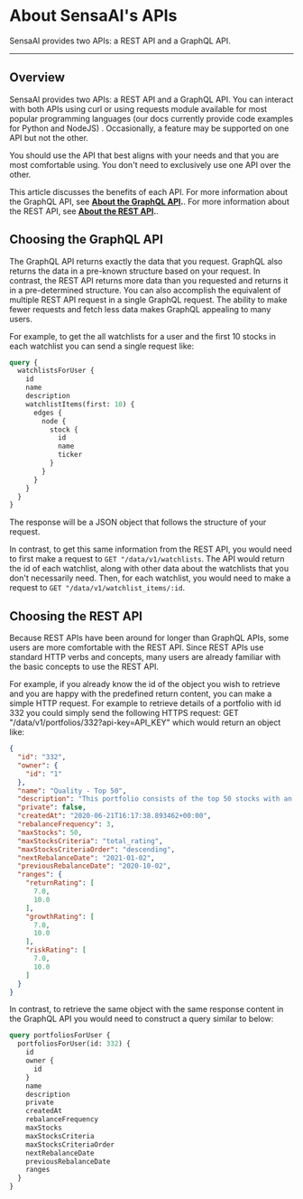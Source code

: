 # About SensaAI's APIs

SensaAI provides two APIs: a REST API and a GraphQL API.

---

## Overview

SensaAI provides two APIs: a REST API and a GraphQL API. You can interact with both APIs using curl or using requests module available for most popular programming languages (our docs currently provide code examples for Python and NodeJS) . Occasionally, a feature may be supported on one API but not the other.

You should use the API that best aligns with your needs and that you are most comfortable using. You don't need to exclusively use one API over the other.

This article discusses the benefits of each API. For more information about the GraphQL API, see **[About the GraphQL API](/graphql-api/about-the-graphql-api).**. For more information about the REST API, see **[About the REST API](/rest-api/about-the-rest-api).**.

## Choosing the GraphQL API

The GraphQL API returns exactly the data that you request. GraphQL also returns the data in a pre-known structure based on your request. In contrast, the REST API returns more data than you requested and returns it in a pre-determined structure. You can also accomplish the equivalent of multiple REST API request in a single GraphQL request. The ability to make fewer requests and fetch less data makes GraphQL appealing to many users.

For example, to get the all watchlists for a user and the first 10 stocks in each watchlist you can send a single request like:

```graphql
query {
  watchlistsForUser {
    id
    name
    description
    watchlistItems(first: 10) {
      edges {
        node {
          stock {
            id
            name
            ticker
          }
        }
      }
    }
  }
}
```

The response will be a JSON object that follows the structure of your request.

In contrast, to get this same information from the REST API, you would need to first make a request to `GET "/data/v1/watchlists`. The API would return the id of each watchlist, along with other data about the watchlists that you don't necessarily need. Then, for each watchlist, you would need to make a request to `GET "/data/v1/watchlist_items/:id`.

## Choosing the REST API

Because REST APIs have been around for longer than GraphQL APIs, some users are more comfortable with the REST API. Since REST APIs use standard HTTP verbs and concepts, many users are already familiar with the basic concepts to use the REST API.

For example, if you already know the id of the object you wish to retrieve and you are happy with the predefined return content, you can make a simple HTTP request. For example to retrieve details of a portfolio with id 332 you could simply send the following HTTPS request: GET "/data/v1/portfolios/332?api-key=API_KEY" which would return an object like:

```json
{
  "id": "332",
  "owner": {
    "id": "1"
  },
  "name": "Quality - Top 50",
  "description": "This portfolio consists of the top 50 stocks with an above 7 rating for Return, Growth and Risk. Portfolio is rebalanced once a quarter.",
  "private": false,
  "createdAt": "2020-06-21T16:17:38.893462+00:00",
  "rebalanceFrequency": 3,
  "maxStocks": 50,
  "maxStocksCriteria": "total_rating",
  "maxStocksCriteriaOrder": "descending",
  "nextRebalanceDate": "2021-01-02",
  "previousRebalanceDate": "2020-10-02",
  "ranges": {
    "returnRating": [
      7.0,
      10.0
    ],
    "growthRating": [
      7.0,
      10.0
    ],
    "riskRating": [
      7.0,
      10.0
    ]
  }
}
```

In contrast, to retrieve the same object with the same response content in the GraphQL API you would need to construct a query similar to below:

```graphql
query portfoliosForUser {
  portfoliosForUser(id: 332) {
    id
    owner {
      id
    }
    name
    description
    private
    createdAt
    rebalanceFrequency
    maxStocks
    maxStocksCriteria
    maxStocksCriteriaOrder
    nextRebalanceDate
    previousRebalanceDate
    ranges
  }
}
```